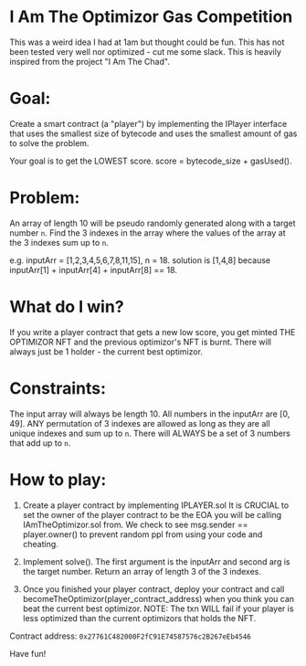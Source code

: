 
# I Am The Optimizor Gas Competition

This was a weird idea I had at 1am but thought could be fun. This has not been tested very well
nor optimized - cut me some slack. This is heavily inspired from the project "I Am The Chad".

# Goal:

Create a smart contract (a "player") by implementing the IPlayer interface that uses the smallest
size of bytecode and uses the smallest amount of gas to solve the problem.

Your goal is to get the LOWEST score. score = bytecode_size + gasUsed().

# Problem:

An array of length 10 will be pseudo randomly generated along with a target number `n`. Find the
3 indexes in the array where the values of the array at the 3 indexes sum up to `n`.

e.g. inputArr = [1,2,3,4,5,6,7,8,11,15], n = 18.
solution is [1,4,8] because inputArr[1] + inputArr[4] + inputArr[8] == 18.

# What do I win?

If you write a player contract that gets a new low score, you get minted THE OPTIMIZOR NFT and the previous optimizor's NFT is burnt. There will always just be 1 holder - the current best optimizor.

# Constraints:

The input array will always be length 10. All numbers in the inputArr are [0, 49]. ANY permutation
of 3 indexes are allowed as long as they are all unique indexes and sum up to `n`. There will ALWAYS be a set of 3
numbers that add up to `n`.

# How to play:

1. Create a player contract by implementing IPLAYER.sol
It is CRUCIAL to set the owner of the player contract to be the EOA you will be calling IAmTheOptimizor.sol from. We check to see
msg.sender == player.owner() to prevent random ppl from using your code and cheating.

2. Implement solve(). The first argument is the inputArr and second arg is the target number. Return an array of length 3
of the 3 indexes.

3. Once you finished your player contract, deploy your contract and call becomeTheOptimizor(player_contract_address) when you think
you can beat the current best optimizor. NOTE: The txn WILL fail if your player is less optimized than the current optimizors
that holds the NFT.

Contract address: `0x27761C482000F2fC91E74587576c2B267eEb4546`

Have fun!